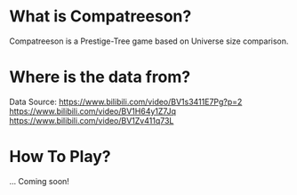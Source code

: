 # What is Compatreeson?
Compatreeson is a Prestige-Tree game based on Universe size comparison.

# Where is the data from?
Data Source:
https://www.bilibili.com/video/BV1s3411E7Pg?p=2
https://www.bilibili.com/video/BV1H64y1Z7Jq
https://www.bilibili.com/video/BV1Zv411q73L

# How To Play?
...
Coming soon!
